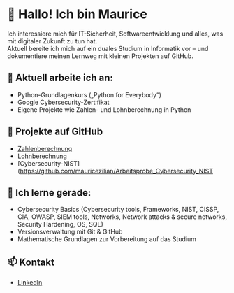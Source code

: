 # 👋 Hallo! Ich bin Maurice

Ich interessiere mich für IT-Sicherheit, Softwareentwicklung und alles, was mit digitaler Zukunft zu tun hat.  
Aktuell bereite ich mich auf ein duales Studium in Informatik vor – und dokumentiere meinen Lernweg mit kleinen Projekten auf GitHub.

## 🔧 Aktuell arbeite ich an:
- Python-Grundlagenkurs („Python for Everybody“)
- Google Cybersecurity-Zertifikat
- Eigene Projekte wie Zahlen- und Lohnberechnung in Python

## 📁 Projekte auf GitHub
- [Zahlenberechnung](https://github.com/mauricezilian/zahlenberechnung)
- [Lohnberechnung](https://github.com/mauricezilian/lohnberechnung)
- [Cybersecurity-NIST](https://github.com/mauricezilian/Arbeitsprobe_Cybersecurity_NIST

## 🌱 Ich lerne gerade:
- Cybersecurity Basics (Cybersecurity tools, Frameworks, NIST, CISSP, CIA, OWASP, SIEM tools, Networks, Network attacks & secure networks, Security Hardening, OS, SQL)
- Versionsverwaltung mit Git & GitHub
- Mathematische Grundlagen zur Vorbereitung auf das Studium

## 📫 Kontakt
- [LinkedIn](https://linkedin.com/in/mauricezilian)
